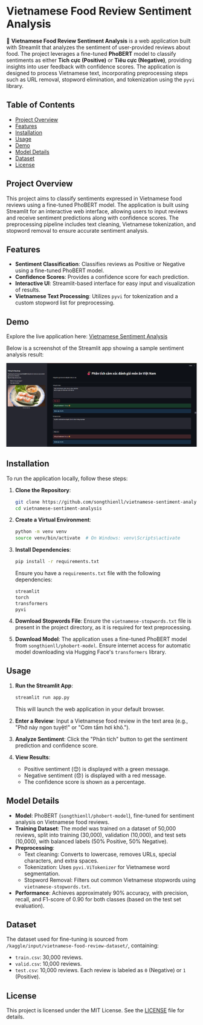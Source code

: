 # Vietnamese Food Review Sentiment Analysis

🍜 **Vietnamese Food Review Sentiment Analysis** is a web application built with Streamlit that analyzes the sentiment of user-provided reviews about food. The project leverages a fine-tuned **PhoBERT** model to classify sentiments as either **Tích cực (Positive)** or **Tiêu cực (Negative)**, providing insights into user feedback with confidence scores. The application is designed to process Vietnamese text, incorporating preprocessing steps such as URL removal, stopword elimination, and tokenization using the `pyvi` library.

## Table of Contents
- [Project Overview](#project-overview)
- [Features](#features)
- [Installation](#installation)
- [Usage](#usage)
- [Demo](#demo)
- [Model Details](#model-details)
- [Dataset](#dataset)
- [License](#license)

## Project Overview
This project aims to classify sentiments expressed in Vietnamese food reviews using a fine-tuned PhoBERT model. The application is built using Streamlit for an interactive web interface, allowing users to input reviews and receive sentiment predictions along with confidence scores. The preprocessing pipeline includes text cleaning, Vietnamese tokenization, and stopword removal to ensure accurate sentiment analysis.

## Features
- **Sentiment Classification**: Classifies reviews as Positive or Negative using a fine-tuned PhoBERT model.
- **Confidence Scores**: Provides a confidence score for each prediction.
- **Interactive UI**: Streamlit-based interface for easy input and visualization of results.
- **Vietnamese Text Processing**: Utilizes `pyvi` for tokenization and a custom stopword list for preprocessing.

## Demo
Explore the live application here: [Vietnamese Sentiment Analysis](https://vietnamese-sentiment-analysis.streamlit.app/)

Below is a screenshot of the Streamlit app showing a sample sentiment analysis result:

![Demo Screenshot](https://raw.githubusercontent.com/songthienll/vietnamese-sentiment-analysis/main/assets/demo.png)


## Installation
To run the application locally, follow these steps:

1. **Clone the Repository**:
   ```bash
   git clone https://github.com/songthienll/vietnamese-sentiment-analysis.git
   cd vietnamese-sentiment-analysis
   ```

2. **Create a Virtual Environment**:
   ```bash
   python -m venv venv
   source venv/bin/activate  # On Windows: venv\Scripts\activate
   ```

3. **Install Dependencies**:
   ```bash
   pip install -r requirements.txt
   ```
   Ensure you have a `requirements.txt` file with the following dependencies:
   ```
   streamlit
   torch
   transformers
   pyvi
   ```

4. **Download Stopwords File**:
   Ensure the `vietnamese-stopwords.txt` file is present in the project directory, as it is required for text preprocessing.

5. **Download Model**:
   The application uses a fine-tuned PhoBERT model from `songthienll/phobert-model`. Ensure internet access for automatic model downloading via Hugging Face's `transformers` library.

## Usage
1. **Run the Streamlit App**:
   ```bash
   streamlit run app.py
   ```
   This will launch the web application in your default browser.

2. **Enter a Review**:
   Input a Vietnamese food review in the text area (e.g., "Phở này ngon tuyệt!" or "Cơm tấm hơi khô.").

3. **Analyze Sentiment**:
   Click the "Phân tích" button to get the sentiment prediction and confidence score.

4. **View Results**:
   - Positive sentiment (😊) is displayed with a green message.
   - Negative sentiment (😞) is displayed with a red message.
   - The confidence score is shown as a percentage.

## Model Details
- **Model**: PhoBERT (`songthienll/phobert-model`), fine-tuned for sentiment analysis on Vietnamese food reviews.
- **Training Dataset**: The model was trained on a dataset of 50,000 reviews, split into training (30,000), validation (10,000), and test sets (10,000), with balanced labels (50% Positive, 50% Negative).
- **Preprocessing**:
  - Text cleaning: Converts to lowercase, removes URLs, special characters, and extra spaces.
  - Tokenization: Uses `pyvi.ViTokenizer` for Vietnamese word segmentation.
  - Stopword Removal: Filters out common Vietnamese stopwords using `vietnamese-stopwords.txt`.
- **Performance**: Achieves approximately 90% accuracy, with precision, recall, and F1-score of 0.90 for both classes (based on the test set evaluation).

## Dataset
The dataset used for fine-tuning is sourced from `/kaggle/input/vietnamese-food-review-dataset/`, containing:
- `train.csv`: 30,000 reviews.
- `valid.csv`: 10,000 reviews.
- `test.csv`: 10,000 reviews.
Each review is labeled as `0` (Negative) or `1` (Positive).

## License
This project is licensed under the MIT License. See the [LICENSE](LICENSE) file for details.
